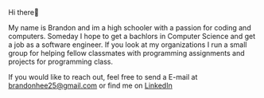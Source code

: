 Hi there👋

My name is Brandon and im a high schooler with a passion for coding and computers. Someday I hope to get a bachlors in Computer Science and get a job as a software engineer. If you look at my organizations I run a small group for helping fellow classmates with programming assignments and projects for programming class.

If you would like to reach out, feel free to send a E-mail at brandonhee25@gmail.com or find me on [LinkedIn](https://www.linkedin.com/in/brandon-hee-102622218/)


